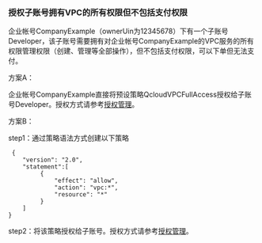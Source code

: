 ### 授权子账号拥有VPC的所有权限但不包括支付权限

企业帐号CompanyExample（ownerUin为12345678）下有一个子账号Developer，该子账号需要拥有对企业帐号CompanyExample的VPC服务的所有权限管理权限（创建、管理等全部操作），但不包括支付权限，可以下单但无法支付。

方案A：

企业帐号CompanyExample直接将预设策略QcloudVPCFullAccess授权给子账号Developer。授权方式请参考[授权管理](/document/product/598/10602)。

方案B：

step1：通过策略语法方式创建以下策略
```
 {
    "version": "2.0",
    "statement":[
         {
             "effect": "allow",
             "action": "vpc:*",
             "resource": "*"
         }
    ]
}
```
step2：将该策略授权给子账号。授权方式请参考[授权管理](/document/product/598/10602)。

